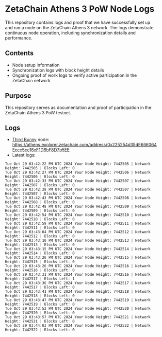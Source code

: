 # ZetaChain Athens 3 PoW Node Logs
This repository contains logs and proof that we have successfully set up and run a node on the ZetaChain Athens 3 network. The logs demonstrate continuous node operation, including synchronization details and performance.

## Contents
- Node setup information
- Synchronization logs with block height details
- Ongoing proof of work logs to verify active participation in the ZetaChain network

## Purpose
This repository serves as documentation and proof of participation in the ZetaChain Athens 3 PoW testnet.

## Logs

- [Third Bunny](https://thirdbunny.xyz/) node: https://athens.explorer.zetachain.com/address/0x225254d35dE666064Eccc5ce16eF1D8bF8D7b5EE
- Latest logs:
```
Tue Oct 29 03:42:22 PM UTC 2024 Your Node Height: 7442505 | Network Height: 7442505 | Blocks Left: 0
Tue Oct 29 03:42:27 PM UTC 2024 Your Node Height: 7442506 | Network Height: 7442506 | Blocks Left: 0
Tue Oct 29 03:42:33 PM UTC 2024 Your Node Height: 7442507 | Network Height: 7442507 | Blocks Left: 0
Tue Oct 29 03:42:38 PM UTC 2024 Your Node Height: 7442507 | Network Height: 7442507 | Blocks Left: 0
Tue Oct 29 03:42:43 PM UTC 2024 Your Node Height: 7442508 | Network Height: 7442508 | Blocks Left: 0
Tue Oct 29 03:42:48 PM UTC 2024 Your Node Height: 7442509 | Network Height: 7442509 | Blocks Left: 0
Tue Oct 29 03:42:54 PM UTC 2024 Your Node Height: 7442510 | Network Height: 7442510 | Blocks Left: 0
Tue Oct 29 03:42:59 PM UTC 2024 Your Node Height: 7442511 | Network Height: 7442511 | Blocks Left: 0
Tue Oct 29 03:43:04 PM UTC 2024 Your Node Height: 7442512 | Network Height: 7442512 | Blocks Left: 0
Tue Oct 29 03:43:10 PM UTC 2024 Your Node Height: 7442513 | Network Height: 7442513 | Blocks Left: 0
Tue Oct 29 03:43:15 PM UTC 2024 Your Node Height: 7442514 | Network Height: 7442514 | Blocks Left: 0
Tue Oct 29 03:43:20 PM UTC 2024 Your Node Height: 7442515 | Network Height: 7442515 | Blocks Left: 0
Tue Oct 29 03:43:26 PM UTC 2024 Your Node Height: 7442516 | Network Height: 7442516 | Blocks Left: 0
Tue Oct 29 03:43:31 PM UTC 2024 Your Node Height: 7442516 | Network Height: 7442517 | Blocks Left: 1
Tue Oct 29 03:43:36 PM UTC 2024 Your Node Height: 7442517 | Network Height: 7442517 | Blocks Left: 0
Tue Oct 29 03:43:41 PM UTC 2024 Your Node Height: 7442518 | Network Height: 7442518 | Blocks Left: 0
Tue Oct 29 03:43:47 PM UTC 2024 Your Node Height: 7442519 | Network Height: 7442519 | Blocks Left: 0
Tue Oct 29 03:43:52 PM UTC 2024 Your Node Height: 7442520 | Network Height: 7442520 | Blocks Left: 0
Tue Oct 29 03:43:57 PM UTC 2024 Your Node Height: 7442521 | Network Height: 7442521 | Blocks Left: 0
Tue Oct 29 03:44:03 PM UTC 2024 Your Node Height: 7442522 | Network Height: 7442522 | Blocks Left: 0
```
